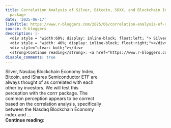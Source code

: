 ```yaml
---
title: Correlation Analysis of Silver, Bitcoin, SOXX, and Blockchain Index with {corrr}
  package
date: '2025-06-17'
linkTitle: https://www.r-bloggers.com/2025/06/correlation-analysis-of-silver-bitcoin-soxx-and-blockchain-index-with-corrr-package/
source: R-bloggers
description: |-
  <div style = "width:60%; display: inline-block; float:left; "> Silver, Nasdaq Blockchain Economy Index, Bitcoin, and iShares Semiconductor ETF are always thought of as correlated with each other by investors. We will test this perception with the corrr package. The common perception appears to be correct based on the correlation analysis, specifically between the Nasdaq Blockchain Economy index and ...</div>
  <div style = "width: 40%; display: inline-block; float:right;"></div>
  <div style="clear: both;"></div>
  <strong>Continue reading</strong>: <a href="https://www.r-bloggers.com/2025/06/correlat ...
disable_comments: true
---
```

<div style = "width:60%; display: inline-block; float:left; "> Silver, Nasdaq Blockchain Economy Index, Bitcoin, and iShares Semiconductor ETF are always thought of as correlated with each other by investors. We will test this perception with the corrr package. The common perception appears to be correct based on the correlation analysis, specifically between the Nasdaq Blockchain Economy index and ...</div>
<div style = "width: 40%; display: inline-block; float:right;"></div>
<div style="clear: both;"></div>
<strong>Continue reading</strong>: <a href="https://www.r-bloggers.com/2025/06/correlat ...